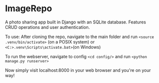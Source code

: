 # ImageRepo

A photo sharing app built in Django with an SQLite database. Features CRUD operations and user authentication.

To use: After cloning the repo, navigate to the main folder and run `<source .venv/bin/activate>` (on a POSIX system) or `<C:>.venv\Scripts\activate.bat>`(on Windows)


To run the webserver, navigate to config `<cd config/>` and run `<python manage.py runserver>`

Now simply visit localhost:8000 in your web browser and you're on your way!
